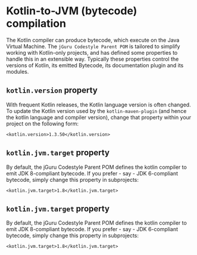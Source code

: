 # Kotlin-to-JVM (bytecode) compilation

The Kotlin compiler can produce bytecode, which execute on the Java Virtual Machine.
The `jGuru Codestyle Parent POM` is tailored to simplify working with Kotlin-only projects,
and has defined some properties to handle this in an extensible way. Typically these properties
control the versions of Kotlin, its emitted Bytecode, its documentation plugin and its modules. 

## `kotlin.version` property

With frequent Kotlin releases, the Kotlin language version is often changed. To update the Kotlin version 
used by the `kotlin-maven-plugin` (and hence the kotlin language and compiler version), change that property
within your project on the following form:

    <kotlin.version>1.3.50</kotlin.version>         

## `kotlin.jvm.target` property

By default, the jGuru Codestyle Parent POM defines the kotlin compiler to emit JDK 8-compliant bytecode.
If you prefer - say - JDK 6-compliant bytecode, simply change this property in subprojects: 

    <kotlin.jvm.target>1.8</kotlin.jvm.target>
    
## `kotlin.jvm.target` property

By default, the jGuru Codestyle Parent POM defines the kotlin compiler to emit JDK 8-compliant bytecode.
If you prefer - say - JDK 6-compliant bytecode, simply change this property in subprojects: 

    <kotlin.jvm.target>1.8</kotlin.jvm.target>
        